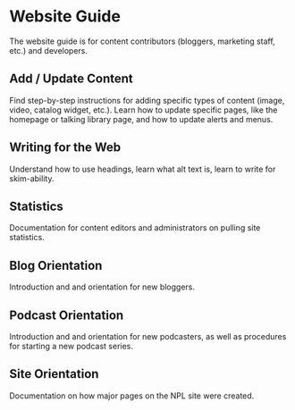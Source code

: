 # Website Guide

The website guide is for content contributors (bloggers, marketing staff, etc.) and developers.

## Add / Update Content

Find step-by-step instructions for adding specific types of content (image, video, catalog widget, etc.). Learn how to update specific pages, like the homepage or talking library page, and how to update alerts and menus.

## Writing for the Web

Understand how to use headings, learn what alt text is, learn to write for skim-ability.

## Statistics

Documentation for content editors and administrators on pulling site statistics.

## Blog Orientation

Introduction and and orientation for new bloggers.

## Podcast Orientation

Introduction and and orientation for new podcasters, as well as procedures for starting a new podcast series.

## Site Orientation

Documentation on how major pages on the NPL site were created.
